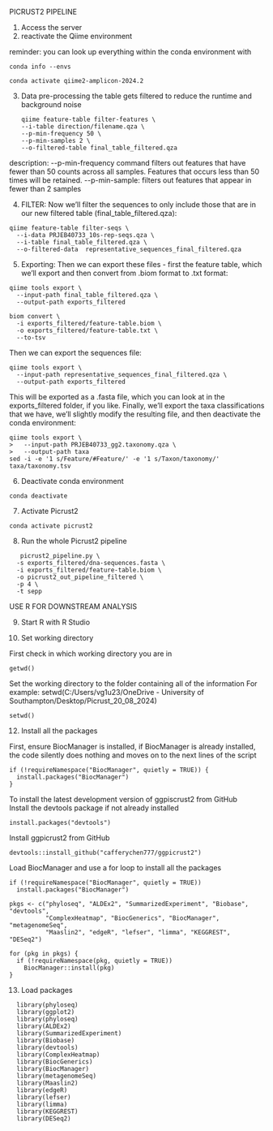 PICRUST2 PIPELINE

1. Access the server
2. reactivate the Qiime environment

reminder: you can look up everything within the conda environment with
```
conda info --envs
```

```
conda activate qiime2-amplicon-2024.2
```

3. Data pre-processing
   the table gets filtered to reduce the runtime and background noise

   ```
   qiime feature-table filter-features \
   --i-table direction/filename.qza \
   --p-min-frequency 50 \
   --p-min-samples 2 \
   --o-filtered-table final_table_filtered.qza

description:
--p-min-frequency command filters out features that have fewer than 50 counts across all samples. Features that occurs less than 50 times will be retained.
--p-min-sample: filters out features that appear in fewer than 2 samples


 4. FILTER: Now we’ll filter the sequences to only include those that are in our new filtered table (final_table_filtered.qza):

```
qiime feature-table filter-seqs \
  --i-data PRJEB40733_10s-rep-seqs.qza \
  --i-table final_table_filtered.qza \
  --o-filtered-data  representative_sequences_final_filtered.qza
  ```


5. Exporting: Then we can export these files - first the feature table, which we’ll export and then convert from .biom format to .txt format:

```
qiime tools export \
  --input-path final_table_filtered.qza \
  --output-path exports_filtered
  
biom convert \
  -i exports_filtered/feature-table.biom \
  -o exports_filtered/feature-table.txt \
  --to-tsv
```

Then we can export the sequences file:

```
qiime tools export \
  --input-path representative_sequences_final_filtered.qza \
  --output-path exports_filtered
```

This will be exported as a .fasta file, which you can look at in the exports_filtered folder, if you like.
Finally, we’ll export the taxa classifications that we have, we’ll slightly modify the resulting file, and then deactivate the conda environment:

```
qiime tools export \
>   --input-path PRJEB40733_gg2.taxonomy.qza \
>   --output-path taxa
sed -i -e '1 s/Feature/#Feature/' -e '1 s/Taxon/taxonomy/' taxa/taxonomy.tsv
```

6. Deactivate conda environment
```
conda deactivate
```

7. Activate Picrust2
   
```
conda activate picrust2
```

8. Run the whole Picrust2 pipeline
```
   picrust2_pipeline.py \
  -s exports_filtered/dna-sequences.fasta \
  -i exports_filtered/feature-table.biom \
  -o picrust2_out_pipeline_filtered \
  -p 4 \
  -t sepp
```


USE R FOR DOWNSTREAM ANALYSIS

9. Start R with R Studio
    
11. Set working directory

First check in which working directory you are in
```
getwd()
```

Set the working directory to the folder containing all of the information
For example: setwd(C:/Users/vg1u23/OneDrive - University of Southampton/Desktop/Picrust_20_08_2024)

```
setwd()
```

12. Install all the packages

First, ensure BiocManager is installed, if BiocManager is already installed, the code silently does nothing and moves on to the next lines of the script
```
if (!requireNamespace("BiocManager", quietly = TRUE)) {
  install.packages("BiocManager")
}
```
To install the latest development version of ggpiscrust2 from GitHub               
Install the devtools package if not already installed  
```
install.packages("devtools")
```              

Install ggpicrust2 from GitHub  

```
devtools::install_github("cafferychen777/ggpicrust2")
```

Load BiocManager and use a for loop to install all the packages
```
if (!requireNamespace("BiocManager", quietly = TRUE))
  install.packages("BiocManager")

pkgs <- c("phyloseq", "ALDEx2", "SummarizedExperiment", "Biobase", "devtools", 
          "ComplexHeatmap", "BiocGenerics", "BiocManager", "metagenomeSeq", 
          "Maaslin2", "edgeR", "lefser", "limma", "KEGGREST", "DESeq2")

for (pkg in pkgs) {
  if (!requireNamespace(pkg, quietly = TRUE))
    BiocManager::install(pkg)
}
```






13. Load packages
```
  library(phyloseq)
  library(ggplot2)
  library(phyloseq)
  library(ALDEx2)
  library(SummarizedExperiment)
  library(Biobase)
  library(devtools)
  library(ComplexHeatmap)
  library(BiocGenerics)
  library(BiocManager)
  library(metagenomeSeq)
  library(Maaslin2)
  library(edgeR)
  library(lefser)
  library(limma)
  library(KEGGREST)
  library(DESeq2)
```





